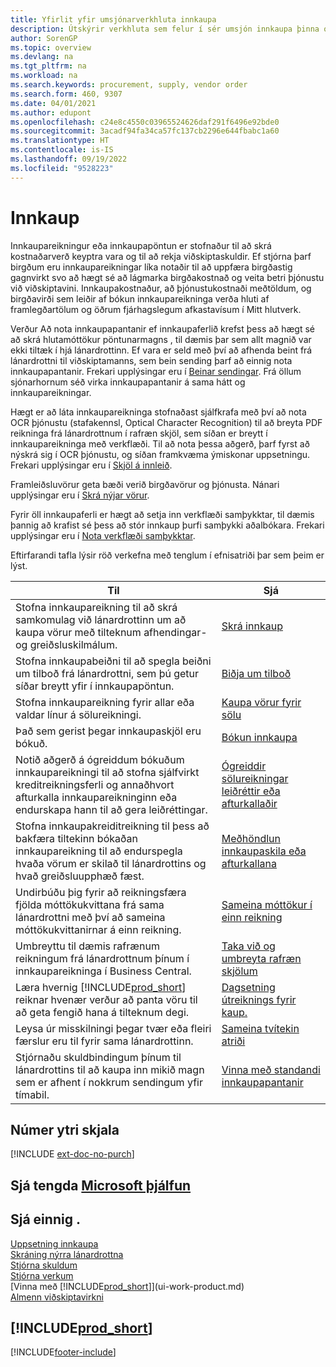 ```yaml
---
title: Yfirlit yfir umsjónarverkhluta innkaupa
description: Útskýrir verkhluta sem felur í sér umsjón innkaupa þinna og innkaupaferla, þar með talið hvernig innkaupareikningar og innkaupapantanir virka.
author: SorenGP
ms.topic: overview
ms.devlang: na
ms.tgt_pltfrm: na
ms.workload: na
ms.search.keywords: procurement, supply, vendor order
ms.search.form: 460, 9307
ms.date: 04/01/2021
ms.author: edupont
ms.openlocfilehash: c24e8c4550c03965524626daf291f6496e92bde0
ms.sourcegitcommit: 3acadf94fa34ca57fc137cb2296e644fbabc1a60
ms.translationtype: HT
ms.contentlocale: is-IS
ms.lasthandoff: 09/19/2022
ms.locfileid: "9528223"
---
```

# <a name="purchasing"></a>Innkaup

Innkaupareikningur eða innkaupapöntun er stofnaður til að skrá kostnaðarverð keyptra vara og til að rekja viðskiptaskuldir. Ef stjórna þarf birgðum eru innkaupareikningar líka notaðir til að uppfæra birgðastig gagnvirkt svo að hægt sé að lágmarka birgðakostnað og veita betri þjónustu við viðskiptavini. Innkaupakostnaður, að þjónustukostnaði meðtöldum, og birgðavirði sem leiðir af bókun innkaupareikninga verða hluti af framlegðartölum og öðrum fjárhagslegum afkastavísum í Mitt hlutverk.

Verður Að nota innkaupapantanir ef innkaupaferlið krefst þess að hægt sé að skrá hlutamóttökur pöntunarmagns , til dæmis þar sem allt magnið var ekki tiltæk í hjá lánardrottinn. Ef vara er seld með því að afhenda beint frá lánardrottni til viðskiptamanns, sem bein sending þarf að einnig nota innkaupapantanir. Frekari upplýsingar eru í [Beinar sendingar](sales-how-drop-shipment.md). Frá öllum sjónarhornum séð virka innkaupapantanir á sama hátt og innkaupareikningar.

Hægt er að láta innkaupareikninga stofnaðast sjálfkrafa með því að nota OCR þjónustu (stafakennsl, Optical Character Recognition) til að breyta PDF reikninga frá lánardrottnum í rafræn skjöl, sem síðan er breytt í innkaupareikninga með verkflæði. Til að nota þessa aðgerð, þarf fyrst að nýskrá sig í OCR þjónustu, og síðan framkvæma ýmiskonar uppsetningu. Frekari upplýsingar eru í [Skjöl á innleið](across-income-documents.md).

Framleiðsluvörur geta bæði verið birgðavörur og þjónusta. Nánari upplýsingar eru í [Skrá nýjar vörur](inventory-how-register-new-items.md).

Fyrir öll innkaupaferli er hægt að setja inn verkflæði samþykktar, til dæmis þannig að krafist sé þess að stór innkaup þurfi samþykki aðalbókara. Frekari upplýsingar eru í [Nota verkflæði samþykktar](across-how-use-approval-workflows.md).

Eftirfarandi tafla lýsir röð verkefna með tenglum í efnisatriði þar sem þeim er lýst.

| Til | Sjá |
| --- | --- |
| Stofna innkaupareikning til að skrá samkomulag við lánardrottinn um að kaupa vörur með tilteknum afhendingar- og greiðsluskilmálum. |[Skrá innkaup](purchasing-how-record-purchases.md) |
|Stofna innkaupabeiðni til að spegla beiðni um tilboð frá lánardrottni, sem þú getur síðar breytt yfir í innkaupapöntun.|[Biðja um tilboð](purchasing-how-request-quotes.md)|
| Stofna innkaupareikning fyrir allar eða valdar línur á sölureikningi. |[Kaupa vörur fyrir sölu](purchasing-how-purchase-products-sale.md) |
|Það sem gerist þegar innkaupaskjöl eru bókuð.|[Bókun innkaupa](ui-post-purchases.md)|
| Notið aðgerð á ógreiddum bókuðum innkaupareikningi til að stofna sjálfvirkt kreditreikningsferli og annaðhvort afturkalla innkaupareikninginn eða endurskapa hann til að gera leiðréttingar. |[Ógreiddir sölureikningar leiðréttir eða afturkallaðir](purchasing-how-correct-cancel-unpaid-purchase-invoices.md) |
| Stofna innkaupakreiditreikning til þess að bakfæra tiltekinn bókaðan innkaupareikning til að endurspegla hvaða vörum er skilað til lánardrottins og hvað greiðsluupphæð fæst. |[Meðhöndlun innkaupaskila eða afturkallana](purchasing-how-register-new-vendors.md) |
|Undirbúðu þig fyrir að reikningsfæra fjölda móttökukvittana frá sama lánardrottni með því að sameina móttökukvittanirnar á einn reikning.|[Sameina móttökur í einn reikning](purchasing-how-to-combine-receipts.md)|
|Umbreyttu til dæmis rafrænum reikningum frá lánardrottnum þínum í innkaupareikninga í Business Central.|[Taka við og umbreyta rafræn skjölum](purchasing-how-to-receive-and-convert-electronic-documents.md)|
| Læra hvernig [!INCLUDE[prod_short](includes/prod_short.md)] reiknar hvenær verður að panta vöru til að geta fengið hana á tilteknum degi.|[Dagsetning útreiknings fyrir kaup.](purchasing-date-calculation-for-purchases.md)|
|Leysa úr misskilningi þegar tvær eða fleiri færslur eru til fyrir sama lánardrottinn.|[Sameina tvítekin atriði](sales-how-merge-duplicate-records.md)|
|Stjórnaðu skuldbindingum þínum til lánardrottins til að kaupa inn mikið magn sem er afhent í nokkrum sendingum yfir tímabil.|[Vinna með standandi innkaupapantanir](sales-how-to-create-blanket-sales-orders.md)|

## <a name="external-document-numbers"></a>Númer ytri skjala

[!INCLUDE [ext-doc-no-purch](includes/ext-doc-no-purch.md)]

## <a name="see-related-microsoft-training"></a>Sjá tengda [Microsoft þjálfun](/training/paths/purchase-items-services-dynamics-365-business-central/)

## <a name="see-also"></a>Sjá einnig .

[Uppsetning innkaupa](purchasing-setup-purchasing.md)  
[Skráning nýrra lánardrottna](purchasing-how-register-new-vendors.md)  
[Stjórna skuldum](payables-manage-payables.md)  
[Stjórna verkum](projects-manage-projects.md)  
[Vinna með [!INCLUDE[prod_short](includes/prod_short.md)]](ui-work-product.md)  
[Almenn viðskiptavirkni](ui-across-business-areas.md)

## [!INCLUDE[prod_short](includes/free_trial_md.md)]  


[!INCLUDE[footer-include](includes/footer-banner.md)]
